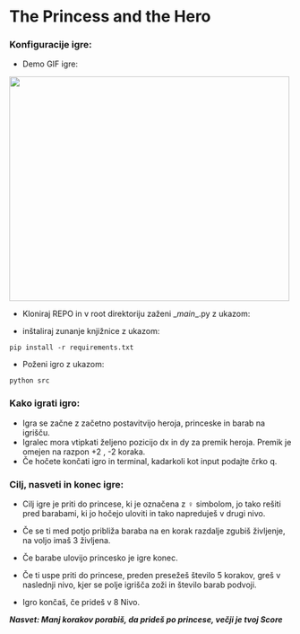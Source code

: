 # The Princess and the Hero

### Konfiguracije igre:

* Demo GIF igre:

<img src="https://github.com/ethernal12/The-Princess-and-the-Hero/blob/GIF_game_demo.gif" width="500" height="400">

* Kloniraj REPO in v root direktoriju zaženi \__main__.py z ukazom:

* inštaliraj zunanje knjižnice z ukazom:

~~~
pip install -r requirements.txt

~~~

* Poženi igro z ukazom:

~~~
python src
~~~

### Kako igrati igro:

* Igra se začne z začetno postavitvijo heroja, princeske in barab na igrišču.
* Igralec mora vtipkati željeno pozicijo dx in dy za premik heroja. Premik je omejen na razpon +2 , -2 koraka.
* Če hočete končati igro in terminal, kadarkoli kot input podajte črko q.

### Cilj, nasveti in konec igre:

* Cilj igre je priti do princese, ki je označena z ♀ simbolom, jo tako rešiti pred barabami, ki jo hočejo uloviti in
  tako napreduješ v drugi nivo.

* Če se ti med potjo približa baraba na en korak razdalje zgubiš življenje, na voljo imaš 3 življena.
* Če barabe ulovijo princesko je igre konec.
* Če ti uspe priti do princese, preden presežeš število 5 korakov, greš v naslednji nivo, kjer se polje igrišča zoži in
  število barab podvoji.
* Igro končaš, če prideš v 8 Nivo.

***Nasvet: Manj korakov porabiš, da prideš po princese, večji je tvoj Score***
